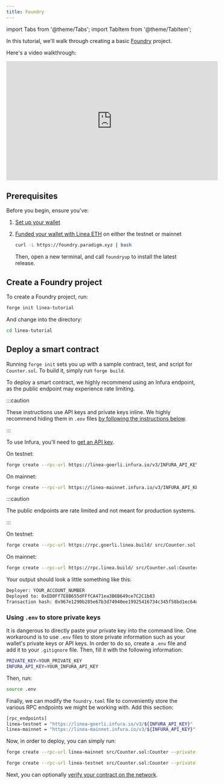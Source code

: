 ```yaml
---
title: Foundry
---
```


import Tabs from '@theme/Tabs'; import TabItem from '@theme/TabItem';

In this tutorial, we'll walk through creating a basic [Foundry](https://book.getfoundry.sh/) project.

Here's a video walkthrough:

<iframe width="560" height="315" src="https://www.youtube.com/embed/TO9XhLCoqgg" title="YouTube video player" frameborder="0" allow="accelerometer; autoplay; clipboard-write; encrypted-media; gyroscope; picture-in-picture; web-share" allowfullscreen></iframe>

## Prerequisites

Before you begin, ensure you've:

1. [Set up your wallet](../../../use-mainnet/set-up-your-wallet.mdx)
2. [Funded your wallet with Linea ETH](../../../use-mainnet/fund.mdx) on either the testnet or mainnet

   ```bash
   curl -L https://foundry.paradigm.xyz | bash
   ```

   Then, open a new terminal, and call `foundryup` to install the latest release.

## Create a Foundry project

To create a Foundry project, run:

```bash
forge init linea-tutorial
```

And change into the directory:

```bash
cd linea-tutorial
```

## Deploy a smart contract

Running `forge init` sets you up with a sample contract, test, and script for `Counter.sol`. To build it, simply run `forge build`.

To deploy a smart contract, we highly recommend using an Infura endpoint, as the public endpoint may experience rate limiting.

:::caution

These instructions use API keys and private keys inline. We highly recommend hiding them in `.env` files [by following the instructions below](#using-env-to-store-private-keys).

:::

<Tabs className="my-tabs">
  <TabItem value="Infura" label="Infura" default>

To use Infura, you'll need to [get an API key](https://support.infura.io/hc/en-us/articles/15116941373979-Connecting-to-the-Linea-network).

On testnet:

```bash
forge create --rpc-url https://linea-goerli.infura.io/v3/INFURA_API_KEY src/Counter.sol:Counter --private-key PRIVATE_KEY
```

On mainnet:

```bash
forge create --rpc-url https://linea-mainnet.infura.io/v3/INFURA_API_KEY src/Counter.sol:Counter --private-key PRIVATE_KEY
```

</TabItem>
<TabItem value="Public Endpoint" label="Public Endpoint">

:::caution

The public endpoints are rate limited and not meant for production systems.

:::

On testnet:

```bash
forge create --rpc-url https://rpc.goerli.linea.build/ src/Counter.sol:Counter --private-key YOUR_PRIVATE_KEY
```

On mainnet:

```bash
forge create --rpc-url https://rpc.linea.build/ src/Counter.sol:Counter --private-key YOUR_PRIVATE_KEY
```

  </TabItem>
</Tabs>

Your output should look a little something like this:

```bash
Deployer: YOUR_ACCOUNT_NUMBER
Deployed to: 0xED0Ff7E8B655dFFfCA471ea3B6B649ce7C2C1b83
Transaction hash: 0x967e1290b285e67b3d74940ee19925416734c345f58bd1ec64dcea134647d7ee
```

### Using `.env` to store private keys

It is dangerous to directly paste your private key into the command line. One workaround is to use `.env` files to store private information such as your wallet's private keys or API keys. In order to do so, create a `.env` file and add it to your `.gitignore` file. Then, fill it with the following information:

```bash
PRIVATE_KEY=YOUR_PRIVATE_KEY
INFURA_API_KEY=YOUR_INFURA_API_KEY
```

Then, run:

```bash
source .env
```

Finally, we can modify the `foundry.toml` file to conveniently store the various RPC endpoints we might be working with. Add this section:

```bash
[rpc_endpoints]
linea-testnet = "https://linea-goerli.infura.io/v3/${INFURA_API_KEY}"
linea-mainnet = "https://linea-mainnet.infura.io/v3/${INFURA_API_KEY}"
```

Now, in order to deploy, you can simply run:

<Tabs className="my-tabs">
  <TabItem value="Mainnet" label="Mainnet" default>

```bash
forge create --rpc-url linea-mainnet src/Counter.sol:Counter --private-key $PRIVATE_KEY
```

</TabItem>
<TabItem value="Testnet" label="Testnet">

```bash
forge create --rpc-url linea-testnet src/Counter.sol:Counter --private-key $PRIVATE_KEY
```

  </TabItem>
</Tabs>

Next, you can optionally [verify your contract on the network](../verify-smart-contract/foundry.md).

